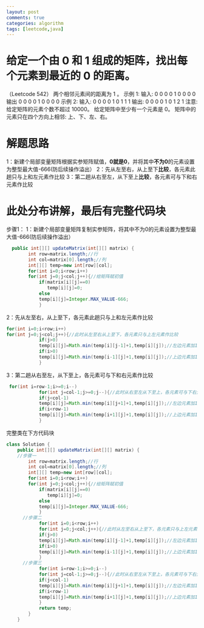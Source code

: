 ```yaml
---
layout: post
comments: true
categories: algorithm
tags: [leetcode,java]
---
```

# 给定一个由 0 和 1 组成的矩阵，找出每个元素到最近的 0 的距离。
（Leetcode 542）
两个相邻元素间的距离为 1 。
示例 1:
输入:
0 0 0
0 1 0
0 0 0
输出
0 0 0
0 1 0
0 0 0
示例 2:
输入:
0 0 0
0 1 0
1 1 1
输出:
0 0 0
0 1 0
1 2 1
注意:
    给定矩阵的元素个数不超过 10000。
    给定矩阵中至少有一个元素是 0。
    矩阵中的元素只在四个方向上相邻: 上、下、左、右。
# 解题思路
 1：新建个局部变量矩阵根据实参矩阵赋值，**0就是0**，并将其中**不为0**的元素设置为整型最大值-666(防后续操作溢出）
 2：先从左至右，从上至下**比较**，各元素此趟只与上和左元素作比较
3：第二趟从右至左，从下至上**比较**，各元素可与下和右元素作比较
# 此处分布讲解，最后有完整代码块
步骤1：
 1：新建个局部变量矩阵复制实参矩阵，将其中不为0的元素设置为整型最大值-666(防后续操作溢出）
```java
  public int[][] updateMatrix(int[][] matrix) {
        int row=matrix.length;//行
        int col=matrix[0].length;//列
        int[][] temp=new int[row][col];
        for(int i=0;i<row;i++)
        for(int j=0;j<col;j++){//给矩阵赋初值
            if(matrix[i][j]==0)
               temp[i][j]=0;
            else
            temp[i][j]=Integer.MAX_VALUE-666;
            }
```

2：先从左至右，从上至下，各元素此趟只与上和左元素作比较

```java
for(int i=0;i<row;i++)
for(int j=0;j<col;j++){//此时从左至右从上至下，各元素只与上左元素作比较
            if(j>0)
            temp[i][j]=Math.min(temp[i][j-1]+1,temp[i][j]);//左边元素加1若小则取之
            if(i>0)
            temp[i][j]=Math.min(temp[i-1][j]+1,temp[i][j]);//上边元素加1若小则取之    
            }
```

3：第二趟从右至左，从下至上，各元素可与下和右元素作比较

```java
 for(int i=row-1;i>=0;i--)
            for(int j=col-1;j>=0;j--){//此时从右至左从下至上，各元素可与下右元素作比较
            if(j<col-1)
            temp[i][j]=Math.min(temp[i][j+1]+1,temp[i][j]);//左边元素加1若小则取之
            if(i<row-1)
            temp[i][j]=Math.min(temp[i+1][j]+1,temp[i][j]);//上边元素加1若小则取之    
            }
```
完整类在下方代码块
```java
class Solution {
    public int[][] updateMatrix(int[][] matrix) {
    //步骤一
        int row=matrix.length;//行
        int col=matrix[0].length;//列
        int[][] temp=new int[row][col];
        for(int i=0;i<row;i++)
        for(int j=0;j<col;j++){//给矩阵赋初值
            if(matrix[i][j]==0)
               temp[i][j]=0;
            else
            temp[i][j]=Integer.MAX_VALUE-666;
            }
      //步骤二
            for(int i=0;i<row;i++)
            for(int j=0;j<col;j++){//此时从左至右从上至下，各元素只与上左元素作比较
            if(j>0)
            temp[i][j]=Math.min(temp[i][j-1]+1,temp[i][j]);//左边元素加1若小则取之
            if(i>0)
            temp[i][j]=Math.min(temp[i-1][j]+1,temp[i][j]);//上边元素加1若小则取之    
            }
      //步骤三
            for(int i=row-1;i>=0;i--)
            for(int j=col-1;j>=0;j--){//此时从右至左从下至上，各元素可与下右元素作比较
            if(j<col-1)
            temp[i][j]=Math.min(temp[i][j+1]+1,temp[i][j]);//左边元素加1若小则取之
            if(i<row-1)
            temp[i][j]=Math.min(temp[i+1][j]+1,temp[i][j]);//上边元素加1若小则取之    
            }
            return temp;
        }
    }
```
